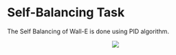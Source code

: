 # Self-Balancing Task

The Self Balancing of Wall-E is done using PID algorithm.

<p align="center">
  <img src="./docs/self-balance"/>
</p>
